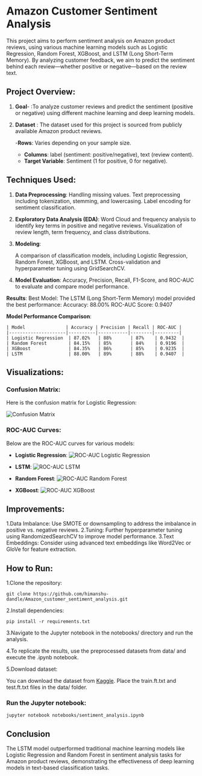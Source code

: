 # Amazon Customer Sentiment Analysis

This project aims to perform sentiment analysis on Amazon product reviews, using various machine learning models such as Logistic Regression, Random Forest, XGBoost, and LSTM (Long Short-Term Memory). By analyzing customer feedback, we aim to predict the sentiment behind each review—whether positive or negative—based on the review text.

## Project Overview:
1. **Goal**-	:To analyze customer reviews and predict the sentiment (positive or negative) using different machine learning and deep learning models.
2. **Dataset**	: The dataset used for this project is sourced from publicly available Amazon product reviews.

	-**Rows**: Varies depending on your sample size.
	- **Columns**: label (sentiment: positive/negative), text (review content).
	- **Target Variable**: Sentiment (1 for positive, 0 for negative).

## Techniques Used:
1. **Data Preprocessing**:
	Handling missing values.
	Text preprocessing including tokenization, stemming, and lowercasing.
	Label encoding for sentiment classification.

2. **Exploratory Data Analysis (EDA)**:
	Word Cloud and frequency analysis to identify key terms in positive and negative reviews.
	Visualization of review length, term frequency, and class distributions.
	
3. **Modeling**:

	A comparison of classification models, including Logistic Regression, Random Forest, XGBoost, and LSTM.
	Cross-validation and hyperparameter tuning using GridSearchCV.

3. **Model Evaluation**:
	Accuracy, Precision, Recall, F1-Score, and ROC-AUC to evaluate and compare model performance.
	
**Results**:
	Best Model: The LSTM (Long Short-Term Memory) model provided the best performance:
	Accuracy: 88.00%
	ROC-AUC Score: 0.9407

**Model Performance Comparison**:

	| Model               | Accuracy | Precision | Recall | ROC-AUC |
	|---------------------|----------|-----------|--------|---------|
	| Logistic Regression  | 87.02%   | 88%       | 87%    | 0.9432  |
	| Random Forest        | 84.15%   | 85%       | 84%    | 0.9196  |
	| XGBoost              | 84.35%   | 86%       | 85%    | 0.9235  |
	| LSTM                 | 88.00%   | 89%       | 88%    | 0.9407  |


## Visualizations:

### Confusion Matrix:
Here is the confusion matrix for Logistic Regression:

![Confusion Matrix](output/confusion_matrix_logistic_regression.png)

### ROC-AUC Curves:
Below are the ROC-AUC curves for various models:

- **Logistic Regression**:
![ROC-AUC Logistic Regression](output/roc_curve_logistic%20regression.png)

- **LSTM**:
![ROC-AUC LSTM](output/roc_curve_lstm.png)

- **Random Forest**:
![ROC-AUC Random Forest](output/roc_curve_random%20forest.png)

- **XGBoost**:
![ROC-AUC XGBoost](output/roc_curve_xgboost.png)

## Improvements:
1.Data Imbalance: Use SMOTE or downsampling to address the imbalance in positive vs. negative reviews.
2.Tuning: Further hyperparameter tuning using RandomizedSearchCV to improve model performance.
3.Text Embeddings: Consider using advanced text embeddings like Word2Vec or GloVe for feature extraction.


## How to Run:
1.Clone the repository:



	git clone https://github.com/himanshu-dandle/Amazon_customer_sentiment_analysis.git

2.Install dependencies:


	pip install -r requirements.txt
	
3.Navigate to the Jupyter notebook in the notebooks/ directory and run the analysis.

4.To replicate the results, use the preprocessed datasets from data/ and execute the .ipynb notebook.

5.Download dataset:

You can download the dataset from [Kaggle](https://www.kaggle.com/datasets/blastchar/telco-customer-churn).
Place the train.ft.txt and test.ft.txt files in the data/ folder.

### Run the Jupyter notebook:

	jupyter notebook notebooks/sentiment_analysis.ipynb
	
## Conclusion
The LSTM model outperformed traditional machine learning models like Logistic Regression and Random Forest in sentiment analysis tasks for Amazon product reviews, demonstrating the effectiveness of deep learning models in text-based classification tasks.
